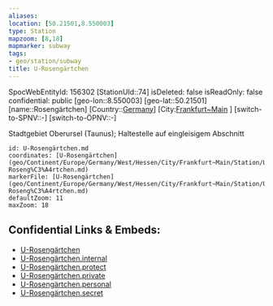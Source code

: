 ```yaml
---
aliases: 
location: [50.21501,8.550003]
type: Station 
mapzoom: [8,18] 
mapmarker: subway 
tags:
- geo/station/subway
title: U-Rosengärtchen
---
```

SpocWebEntityId: 156302
[StationUId::74]
isDeleted: false
isReadOnly: false
confidential: public
[geo-lon::8.550003]
[geo-lat::50.21501]
[name::Rosengärtchen]
[Country::[Germany](geo/Continent/Europe/Germany.md)]
[City:[Frankfurt~Main](geo/Continent/Europe/Germany/West/Hessen/City/Frankfurt~Main.md) ]
[switch-to-SPNV::-]
[switch-to-ÖPNV::-]

Stadtgebiet Oberursel (Taunus); Haltestelle auf eingleisigem Abschnitt

```leaflet
id: U-Rosengärtchen.md
coordinates: [U-Rosengärtchen](geo/Continent/Europe/Germany/West/Hessen/City/Frankfurt~Main/Station/U-Roseng%C3%A4rtchen.md)
markerFile: [U-Rosengärtchen](geo/Continent/Europe/Germany/West/Hessen/City/Frankfurt~Main/Station/U-Roseng%C3%A4rtchen.md)
defaultZoom: 11 
maxZoom: 18
```


## Confidential Links & Embeds: 
- [U-Rosengärtchen](../../../../../../../../../../_public/geo/Continent/Europe/Germany/West/Hessen/City/Frankfurt~Main/Station/U-Roseng%C3%A4rtchen.md) 
- [U-Rosengärtchen.internal](../../../../../../../../../../_internal/geo/Continent/Europe/Germany/West/Hessen/City/Frankfurt~Main/Station/U-Roseng%C3%A4rtchen.internal.md) 
- [U-Rosengärtchen.protect](../../../../../../../../../../_protect/geo/Continent/Europe/Germany/West/Hessen/City/Frankfurt~Main/Station/U-Roseng%C3%A4rtchen.protect.md) 
- [U-Rosengärtchen.private](../../../../../../../../../../_private/geo/Continent/Europe/Germany/West/Hessen/City/Frankfurt~Main/Station/U-Roseng%C3%A4rtchen.private.md) 
- [U-Rosengärtchen.personal](../../../../../../../../../../_personal/geo/Continent/Europe/Germany/West/Hessen/City/Frankfurt~Main/Station/U-Roseng%C3%A4rtchen.personal.md) 
- [U-Rosengärtchen.secret](../../../../../../../../../../_secret/geo/Continent/Europe/Germany/West/Hessen/City/Frankfurt~Main/Station/U-Roseng%C3%A4rtchen.secret.md) 
